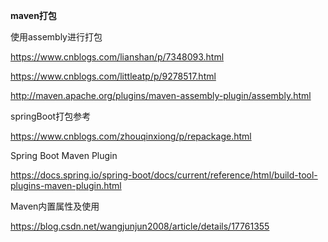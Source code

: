 **maven打包**

使用assembly进行打包

https://www.cnblogs.com/lianshan/p/7348093.html

https://www.cnblogs.com/littleatp/p/9278517.html

http://maven.apache.org/plugins/maven-assembly-plugin/assembly.html

springBoot打包参考

https://www.cnblogs.com/zhouqinxiong/p/repackage.html

Spring Boot Maven Plugin

https://docs.spring.io/spring-boot/docs/current/reference/html/build-tool-plugins-maven-plugin.html

Maven内置属性及使用

https://blog.csdn.net/wangjunjun2008/article/details/17761355






